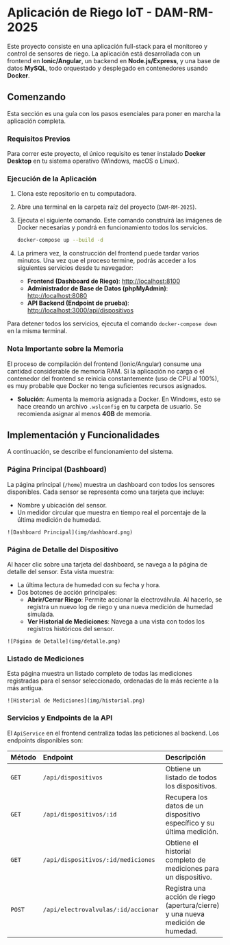 # Aplicación de Riego IoT - DAM-RM-2025

Este proyecto consiste en una aplicación full-stack para el monitoreo y control de sensores de riego. La aplicación está desarrollada con un frontend en **Ionic/Angular**, un backend en **Node.js/Express**, y una base de datos **MySQL**, todo orquestado y desplegado en contenedores usando **Docker**.

## Comenzando

Esta sección es una guía con los pasos esenciales para poner en marcha la aplicación completa.

### Requisitos Previos

Para correr este proyecto, el único requisito es tener instalado **Docker Desktop** en tu sistema operativo (Windows, macOS o Linux).

### Ejecución de la Aplicación

1.  Clona este repositorio en tu computadora.
2.  Abre una terminal en la carpeta raíz del proyecto (`DAM-RM-2025`).
3.  Ejecuta el siguiente comando. Este comando construirá las imágenes de Docker necesarias y pondrá en funcionamiento todos los servicios.

    ```bash
    docker-compose up --build -d
    ```
4.  La primera vez, la construcción del frontend puede tardar varios minutos. Una vez que el proceso termine, podrás acceder a los siguientes servicios desde tu navegador:

    * **Frontend (Dashboard de Riego)**: [http://localhost:8100](http://localhost:8100)
    * **Administrador de Base de Datos (phpMyAdmin)**: [http://localhost:8080](http://localhost:8080)
    * **API Backend (Endpoint de prueba)**: [http://localhost:3000/api/dispositivos](http://localhost:3000/api/dispositivos)

Para detener todos los servicios, ejecuta el comando `docker-compose down` en la misma terminal.

### Nota Importante sobre la Memoria

El proceso de compilación del frontend (Ionic/Angular) consume una cantidad considerable de memoria RAM. Si la aplicación no carga o el contenedor del frontend se reinicia constantemente (uso de CPU al 100%), es muy probable que Docker no tenga suficientes recursos asignados.

* **Solución**: Aumenta la memoria asignada a Docker. En Windows, esto se hace creando un archivo `.wslconfig` en tu carpeta de usuario. Se recomienda asignar al menos **4GB** de memoria.

## Implementación y Funcionalidades

A continuación, se describe el funcionamiento del sistema.

### Página Principal (Dashboard)

La página principal (`/home`) muestra un dashboard con todos los sensores disponibles. Cada sensor se representa como una tarjeta que incluye:
* Nombre y ubicación del sensor.
* Un medidor circular que muestra en tiempo real el porcentaje de la última medición de humedad.

`![Dashboard Principal](img/dashboard.png)`

### Página de Detalle del Dispositivo

Al hacer clic sobre una tarjeta del dashboard, se navega a la página de detalle del sensor. Esta vista muestra:
* La última lectura de humedad con su fecha y hora.
* Dos botones de acción principales:
    * **Abrir/Cerrar Riego**: Permite accionar la electroválvula. Al hacerlo, se registra un nuevo log de riego y una nueva medición de humedad simulada.
    * **Ver Historial de Mediciones**: Navega a una vista con todos los registros históricos del sensor.

`![Página de Detalle](img/detalle.png)`

### Listado de Mediciones

Esta página muestra un listado completo de todas las mediciones registradas para el sensor seleccionado, ordenadas de la más reciente a la más antigua.

`![Historial de Mediciones](img/historial.png)`

### Servicios y Endpoints de la API

El `ApiService` en el frontend centraliza todas las peticiones al backend. Los endpoints disponibles son:

| **Método** | **Endpoint** | **Descripción** |
| :--- | :--- | :--- |
| `GET`      | `/api/dispositivos`                   | Obtiene un listado de todos los dispositivos.                                    |
| `GET`      | `/api/dispositivos/:id`               | Recupera los datos de un dispositivo específico y su última medición.            |
| `GET`      | `/api/dispositivos/:id/mediciones`    | Obtiene el historial completo de mediciones para un dispositivo.                 |
| `POST`     | `/api/electrovalvulas/:id/accionar`   | Registra una acción de riego (apertura/cierre) y una nueva medición de humedad.  |